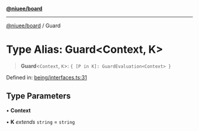 [**@niuee/board**](../README.md)

***

[@niuee/board](../globals.md) / Guard

# Type Alias: Guard\<Context, K\>

> **Guard**\<`Context`, `K`\>: `{ [P in K]: GuardEvaluation<Context> }`

Defined in: [being/interfaces.ts:31](https://github.com/niuee/board/blob/a0a1179721d4f4b943b6a9bc156753ac9737e502/src/being/interfaces.ts#L31)

## Type Parameters

• **Context**

• **K** *extends* `string` = `string`
